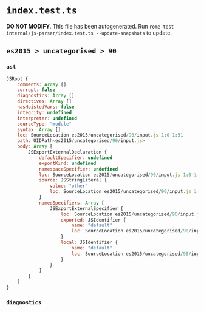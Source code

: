 # `index.test.ts`

**DO NOT MODIFY**. This file has been autogenerated. Run `rome test internal/js-parser/index.test.ts --update-snapshots` to update.

## `es2015 > uncategorised > 90`

### `ast`

```javascript
JSRoot {
	comments: Array []
	corrupt: false
	diagnostics: Array []
	directives: Array []
	hasHoistedVars: false
	integrity: undefined
	interpreter: undefined
	sourceType: "module"
	syntax: Array []
	loc: SourceLocation es2015/uncategorised/90/input.js 1:0-1:31
	path: UIDPath<es2015/uncategorised/90/input.js>
	body: Array [
		JSExportExternalDeclaration {
			defaultSpecifier: undefined
			exportKind: undefined
			namespaceSpecifier: undefined
			loc: SourceLocation es2015/uncategorised/90/input.js 1:0-1:31
			source: JSStringLiteral {
				value: "other"
				loc: SourceLocation es2015/uncategorised/90/input.js 1:24-1:31
			}
			namedSpecifiers: Array [
				JSExportExternalSpecifier {
					loc: SourceLocation es2015/uncategorised/90/input.js 1:9-1:16
					exported: JSIdentifier {
						name: "default"
						loc: SourceLocation es2015/uncategorised/90/input.js 1:9-1:16 (default)
					}
					local: JSIdentifier {
						name: "default"
						loc: SourceLocation es2015/uncategorised/90/input.js 1:9-1:16 (default)
					}
				}
			]
		}
	]
}
```

### `diagnostics`

```

```
